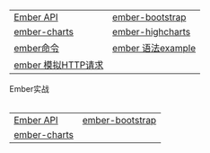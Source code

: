 <table>
  <tr>
    <td><a href="https://github.com/Narutocc/EmberJS/issues/1"/>Ember API</td>
    <td><a href="https://github.com/Narutocc/EmberJS/issues/2"/>ember-bootstrap</td>
  </tr>
  <tr>
   <td><a href="https://github.com/Narutocc/EmberJS/issues/3"/>ember-charts</td>
   <td><a href="https://github.com/Narutocc/EmberJS/issues/4"/>ember-highcharts</td>
  </tr>
  <tr>
   <td><a href="https://github.com/Narutocc/EmberJS/issues/5"/>ember命令</td>
   <td><a href="https://github.com/Narutocc/EmberJS/issues/6"/>ember 语法example</td>
  </tr>
 <tr>
   <td><a href="https://github.com/Narutocc/EmberJS/issues/7"/>ember 模拟HTTP请求</td>
  </tr>
</table>
<div>Ember实战</div>
<table>
  <tr>
    <td><a href="https://github.com/Narutocc/EmberJS/issues/8"/>Ember API</td>
    <td><a href="https://github.com/Narutocc/EmberJS/issues/9"/>ember-bootstrap</td>
  </tr>
  <tr>
   <td><a href="https://github.com/Narutocc/EmberJS/issues/10"/>ember-charts</td>
  </tr>
</table>
